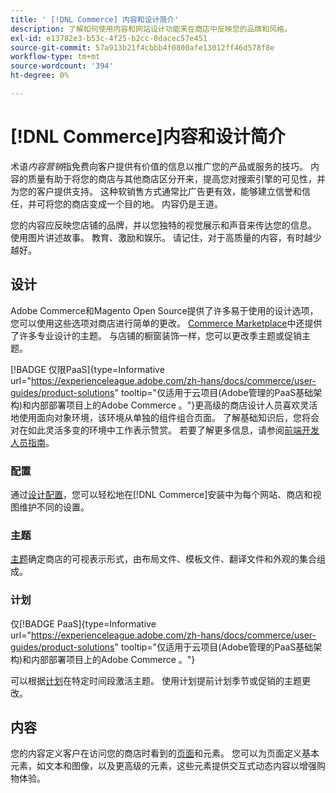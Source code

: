 ```yaml
---
title: ' [!DNL Commerce] 内容和设计简介'
description: 了解如何使用内容和网站设计功能来在商店中反映您的品牌和风格。
exl-id: e13782e3-b53c-4f25-b2cc-8dacec57e451
source-git-commit: 57a913b21f4cbbb4f0800afe13012ff46d578f8e
workflow-type: tm+mt
source-wordcount: '394'
ht-degree: 0%

---
```


# [!DNL Commerce]内容和设计简介

术语&#x200B;_内容营销_&#x200B;指免费向客户提供有价值的信息以推广您的产品或服务的技巧。 内容的质量有助于将您的商店与其他商店区分开来，提高您对搜索引擎的可见性，并为您的客户提供支持。 这种软销售方式通常比广告更有效，能够建立信誉和信任，并可将您的商店变成一个目的地。 内容仍是王道。

您的内容应反映您店铺的品牌，并以您独特的视觉展示和声音来传达您的信息。 使用图片讲述故事。 教育、激励和娱乐。 请记住，对于高质量的内容，有时越少越好。

## 设计

Adobe Commerce和Magento Open Source提供了许多易于使用的设计选项，您可以使用这些选项对商店进行简单的更改。 [Commerce Marketplace](../getting-started/commerce-marketplace.md)中还提供了许多专业设计的主题。 与店铺的橱窗装饰一样，您可以更改季主题或促销主题。

[!BADGE 仅限PaaS]{type=Informative url="https://experienceleague.adobe.com/zh-hans/docs/commerce/user-guides/product-solutions" tooltip="仅适用于云项目(Adobe管理的PaaS基础架构)和内部部署项目上的Adobe Commerce 。"}更高级的商店设计人员喜欢灵活地使用面向对象环境，该环境从单独的组件组合页面。 了解基础知识后，您将会对在如此灵活多变的环境中工作表示赞赏。 若要了解更多信息，请参阅[前端开发人员指南][1]。

### 配置

通过[设计配置](configuration.md)，您可以轻松地在[!DNL Commerce]安装中为每个网站、商店和视图维护不同的设置。

### 主题

[主题](themes.md)确定商店的可视表示形式，由布局文件、模板文件、翻译文件和外观的集合组成。

### 计划

仅[!BADGE PaaS]{type=Informative url="https://experienceleague.adobe.com/zh-hans/docs/commerce/user-guides/product-solutions" tooltip="仅适用于云项目(Adobe管理的PaaS基础架构)和内部部署项目上的Adobe Commerce 。"}

可以根据[计划](schedule.md)在特定时间段激活主题。 使用计划提前计划季节或促销的主题更改。

## 内容

您的内容定义客户在访问您的商店时看到的[页面](pages.md)和元素。 您可以为页面定义基本元素，如文本和图像，以及更高级的元素，这些元素提供交互式动态内容以增强购物体验。

[1]: https://developer.adobe.com/commerce/frontend-core/guide/
